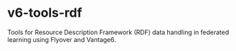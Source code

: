 # v6-tools-rdf
Tools for Resource Description Framework (RDF) data handling in federated learning using Flyover and Vantage6.
